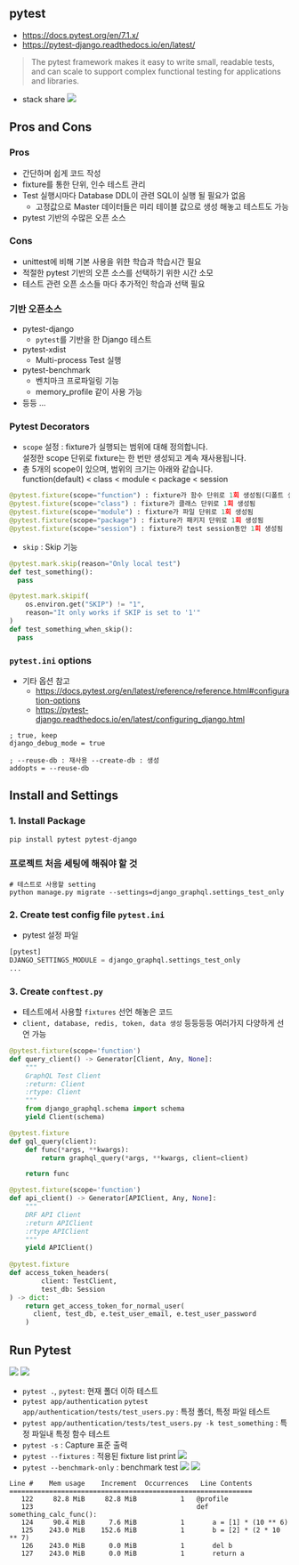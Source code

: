## pytest
* https://docs.pytest.org/en/7.1.x/
* https://pytest-django.readthedocs.io/en/latest/
> The pytest framework makes it easy to write small, readable tests, and can scale to support complex functional testing for applications and libraries.

* stack share
![](images/5b8335ff.png)

## Pros and Cons
### Pros
* 간단하며 쉽게 코드 작성
* fixture를 통한 단위, 인수 테스트 관리
* Test 실행시마다 Database DDL이 관련 SQL이 실행 될 필요가 없음
  * 고정값으로 Master 데이터들은 미리 테이블 값으로 생성 해놓고 테스트도 가능
* pytest 기반의 수많은 오픈 소스

### Cons
* unittest에 비해 기본 사용을 위한 학습과 학습시간 필요
* 적절한 pytest 기반의 오픈 소스를 선택하기 위한 시간 소모 
* 테스트 관련 오픈 소스들 마다 추가적인 학습과 선택 필요


### 기반 오픈소스  
* pytest-django
  * `pytest`를 기반을 한 Django 테스트 
* pytest-xdist
  * Multi-process Test 실행 
* pytest-benchmark
  * 벤치마크 프로파일링 기능
  * memory_profile 같이 사용 가능
* 등등 ...


### Pytest Decorators
* `scope` 설정 : fixture가 실행되는 범위에 대해 정의합니다.  
  설정한 scope 단위로 fixture는 한 번만 생성되고 계속 재사용됩니다.
* 총 5개의 scope이 있으며, 범위의 크기는 아래와 같습니다.   
  function(default) < class < module < package < session

```python
@pytest.fixture(scope="function") : fixture가 함수 단위로 1회 생성됨(디폴트 설정으로, @pytest.fixture 와 같습니다.)
@pytest.fixture(scope="class") : fixture가 클래스 단위로 1회 생성됨
@pytest.fixture(scope="module") : fixture가 파일 단위로 1회 생성됨
@pytest.fixture(scope="package") : fixture가 패키지 단위로 1회 생성됨
@pytest.fixture(scope="session") : fixture가 test session동안 1회 생성됨
```


* `skip` : Skip 기능 
```python
@pytest.mark.skip(reason="Only local test")
def test_something():
  pass

@pytest.mark.skipif(
    os.environ.get("SKIP") != "1", 
    reason="It only works if SKIP is set to '1'"
)
def test_something_when_skip():
  pass
```


### `pytest.ini` options
* 기타 옵션 참고 
  * https://docs.pytest.org/en/latest/reference/reference.html#configuration-options
  * https://pytest-django.readthedocs.io/en/latest/configuring_django.html
```shell
; true, keep
django_debug_mode = true

; --reuse-db : 재사용 --create-db : 생성
addopts = --reuse-db 
```



## Install and Settings
### 1. Install Package
```python
pip install pytest pytest-django
```

### 프로젝트 처음 세팅에 해줘야 할 것 
```shell
# 테스트로 사용할 setting 
python manage.py migrate --settings=django_graphql.settings_test_only
```

### 2. Create test config file `pytest.ini`
* pytest 설정 파일
```python
[pytest]
DJANGO_SETTINGS_MODULE = django_graphql.settings_test_only
...

```

### 3. Create `conftest.py`
* 테스트에서 사용할 `fixtures` 선언 해놓은 코드
* `client, database, redis, token, data 생성` 등등등등 여러가지 다양하게 선언 가능

```python
@pytest.fixture(scope='function')
def query_client() -> Generator[Client, Any, None]:
    """
    GraphQL Test Client
    :return: Client
    :rtype: Client
    """
    from django_graphql.schema import schema
    yield Client(schema)

@pytest.fixture
def gql_query(client):
    def func(*args, **kwargs):
        return graphql_query(*args, **kwargs, client=client)

    return func

@pytest.fixture(scope='function')
def api_client() -> Generator[APIClient, Any, None]:
    """
    DRF API Client
    :return APIClient
    :rtype APIClient
    """
    yield APIClient()
    
@pytest.fixture
def access_token_headers(
        client: TestClient, 
        test_db: Session
) -> dict:
    return get_access_token_for_normal_user(
      client, test_db, e.test_user_email, e.test_user_password
    )
```


## Run Pytest
![](images/94019417.png)
![](images/92dbdb9f.png)

* `pytest .`, `pytest`: 현재 폴더 이하 테스트
* `pytest app/authentication` `pytest app/authentication/tests/test_users.py` : 특정 폴더, 특정 파일 테스트   
* `pytest app/authentication/tests/test_users.py -k test_something` : 특정 파일내 특정 함수 테스트
* `pytest -s` : Capture 표준 출력  
* `pytest --fixtures` : 적용된 fixture list print
![](images/3b96df7f.png)
* `pytest --benchmark-only` : benchmark test
![](images/0c292669.png)
![](images/a89b8216.png)
```shell
Line #    Mem usage    Increment  Occurrences   Line Contents
=============================================================
   122     82.8 MiB     82.8 MiB           1   @profile
   123                                         def something_calc_func():
   124     90.4 MiB      7.6 MiB           1       a = [1] * (10 ** 6)
   125    243.0 MiB    152.6 MiB           1       b = [2] * (2 * 10 ** 7)
   126    243.0 MiB      0.0 MiB           1       del b
   127    243.0 MiB      0.0 MiB           1       return a
```